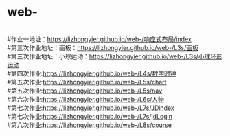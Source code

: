 # web-
<br/>#作业一地址：https://lizhongyier.github.io/web-/响应式布局/index 
<br/>#第三次作业地址：画板：https://lizhongyier.github.io/web-/L3s/画板
<br/>#第三次作业地址：小球运动：https://lizhongyier.github.io/web-/L3s/小球环形运动
<br/>#第四次作业:https://lizhongyier.github.io/web-/L4s/数字时钟
<br/>#第五次作业:https://lizhongyier.github.io/web-/L5s/chart
<br/>#第五次作业:https://lizhongyier.github.io/web-/L5s/nav
<br/>#第六次作业:https://lizhongyier.github.io/web-/L6s/人物
<br/>#第七次作业:https://lizhongyier.github.io/web-/L7s/JDindex
<br/>#第七次作业:https://lizhongyier.github.io/web-/L7s/jdLogin
<br/>#第八次作业:https://lizhongyier.github.io/web-/L8s/course